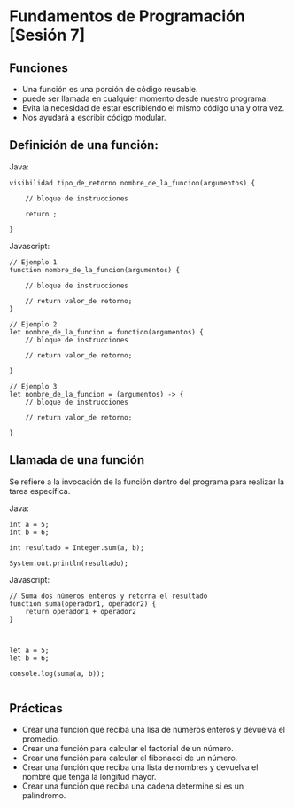# Fundamentos de Programación [Sesión 7]

## Funciones

* Una función es una porción de código reusable.
* puede ser llamada en cualquier momento desde nuestro programa.
* Evita la necesidad de estar escribiendo el mismo código una y otra vez.
* Nos ayudará  a escribir código modular.


## Definición de una función:

Java:
```
visibilidad tipo_de_retorno nombre_de_la_funcion(argumentos) {

	// bloque de instrucciones

    return ;

}

```


Javascript:

```
// Ejemplo 1
function nombre_de_la_funcion(argumentos) {

	// bloque de instrucciones

    // return valor_de retorno;
}

// Ejemplo 2
let nombre_de_la_funcion = function(argumentos) {
	// bloque de instrucciones

    // return valor_de retorno;

}

// Ejemplo 3
let nombre_de_la_funcion = (argumentos) -> {
	// bloque de instrucciones

    // return valor_de retorno;

}

```

## Llamada de una función
Se refiere a la invocación de la función dentro del programa para realizar la tarea específica.

Java:
```
int a = 5;
int b = 6;

int resultado = Integer.sum(a, b);

System.out.println(resultado);

```



Javascript:
```
// Suma dos números enteros y retorna el resultado
function suma(operador1, operador2) {
	return operador1 + operador2
}



let a = 5;
let b = 6;

console.log(suma(a, b));


```

## Prácticas
* Crear una función que reciba una lisa de números enteros y devuelva el promedio.
* Crear una función para calcular el factorial de un número.
* Crear una función para calcular el fibonacci de un número.
* Crear una función que reciba una lista de nombres y devuelva el nombre que tenga la longitud mayor.
* Crear una función que reciba una cadena determine si es un palíndromo.

